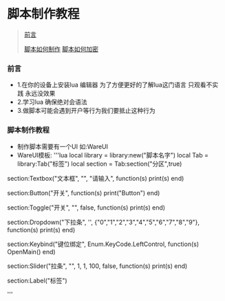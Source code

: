 # 脚本制作教程
> [前言](#前言)
>
> [脚本如何制作](#脚本制作教程)
> [脚本如何加密](#加密)


### 前言
* 1.在你的设备上安装lua 编辑器 为了方便更好的了解lua这门语言 只观看不实践 永远没效果
* 2.学习lua 确保绝对会语法
* 3.做脚本可能会遇到开户等行为我们要抵止这种行为

### 脚本制作教程
* 制作脚本需要有一个UI 如:WareUI
* WareUI模板:
'''lua
local library = library:new("脚本名字")
local Tab = library:Tab("标签")
local section = Tab:section("分区",true)

section:Textbox("文本框", "", "请输入", function(s)
    print(s)
end)

section:Button("开关", function(s)
    print("Button")
end)

section:Toggle("开关", "", false, function(s)
    print(s)
end)

section:Dropdown("下拉条", '', {"0","1","2","3","4","5","6","7","8","9"}, function(s)
    print(s)
end)

section:Keybind("键位绑定", Enum.KeyCode.LeftControl, function(s)
    OpenMain()
end)

section:Slider("拉条", "", 1, 1, 100, false, function(s)
    print(s)
end)

section:Label("标签")

'''
